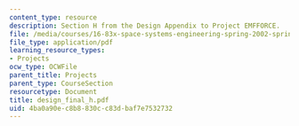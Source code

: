 ```yaml
---
content_type: resource
description: Section H from the Design Appendix to Project EMFFORCE.
file: /media/courses/16-83x-space-systems-engineering-spring-2002-spring-2003/4ba0a90ec8b8830cc83dbaf7e7532732_design_final_h.pdf
file_type: application/pdf
learning_resource_types:
- Projects
ocw_type: OCWFile
parent_title: Projects
parent_type: CourseSection
resourcetype: Document
title: design_final_h.pdf
uid: 4ba0a90e-c8b8-830c-c83d-baf7e7532732
---
```

